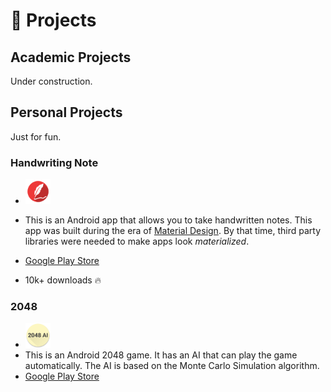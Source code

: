 # 🧪 Projects


## Academic Projects

Under construction.

## Personal Projects

Just for fun.

### Handwriting Note 
- [<img src="../imgs/handwriting-note-icon.webp" width="40">](https://play.google.com/store/apps/details?id=com.lyk.immersivenote)

- This is an Android app that allows you to take handwritten notes. This app was built during the era of [Material Design](https://m3.material.io/). By that time, third party libraries were needed to make apps look *materialized*.
- [Google Play Store](https://play.google.com/store/apps/details?id=com.lyk.immersivenote)
- 10k+ downloads 🔥

### 2048 
- [<img src="../imgs/2048-ai-icon.webp" width="40">](https://play.google.com/store/apps/details?id=com.lyk.ai_2048)
- This is an Android 2048 game. It has an AI that can play the game automatically. The AI is based on the Monte Carlo Simulation algorithm. 
- [Google Play Store](https://play.google.com/store/apps/details?id=com.lyk.ai_2048)
